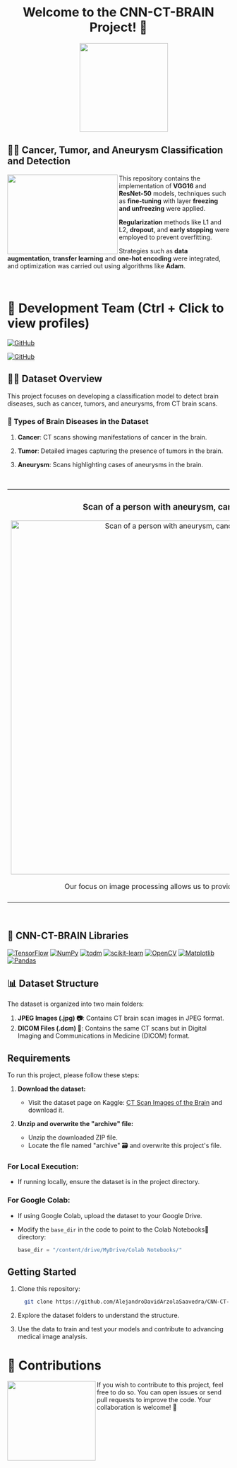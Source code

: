 <h1 align="center">Welcome to the CNN-CT-BRAIN Project! 🧠</h1>

<ul align="center">		
  <a href="https://www.kaggle.com/datasets/trainingdatapro/computed-tomography-ct-of-the-brain" target="_blank">
    <img width="200px"  src="https://github.com/AlejandroDavidArzolaSaavedra/CNN-CT-BRAIN/assets/90756437/0bed01b8-49fc-40de-bbfa-982a38e50ea1">
  </a>
</ul>

## 👩‍🔬 Cancer, Tumor, and Aneurysm Classification and Detection

<img align="left" width="250" height="180" src="https://i.imgur.com/RsmO2hP.gif?raw=true"></a>
This repository contains the implementation of <strong>VGG16</strong> and <strong>ResNet-50</strong> models, techniques such as <strong>fine-tuning</strong> with layer <strong>freezing and unfreezing</strong> were applied. 

<strong>Regularization</strong> methods like L1 and L2, <strong>dropout</strong>, and <strong>early stopping</strong> were employed to prevent overfitting. 

Strategies such as <strong>data augmentation</strong>, <strong>transfer learning</strong> and <strong>one-hot encoding</strong> were integrated, and optimization was carried out using algorithms like <strong>Adam</strong>. 

<br>

# 👥 Development Team (Ctrl + Click to view profiles)

[![GitHub](https://img.shields.io/badge/GitHub-Andrea%20Santana%20Lopez-purple?style=flat-square&logo=github)](https://github.com/AndreaSantalos)

[![GitHub](https://img.shields.io/badge/GitHub-Alejandro%20David%20Arzola%20Saavedra-blue?style=flat-square&logo=github)](https://github.com/AlejandroDavidArzolaSaavedra)

## 🕵🏻 Dataset Overview
<p color="blue">
This project focuses on developing a classification model to detect brain diseases, such as cancer, tumors, and aneurysms, from CT brain scans.
</p>

### 💉 Types of Brain Diseases in the Dataset

1. **Cancer**: CT scans showing manifestations of cancer in the brain.

2. **Tumor**: Detailed images capturing the presence of tumors in the brain.

3. **Aneurysm**: Scans highlighting cases of aneurysms in the brain.

<br>
<table align="center">
  <tr>
  <td width="50%">
    <h3 align="center"> Scan of a person with aneurysm, cancer, and tumor</h3>
    <div align="center">
      <a href="https://github.com/AlejandroDavidArzolaSaavedra/CNN-CT-BRAIN" target="_blank"><img width="800" src="https://github.com/AlejandroDavidArzolaSaavedra/CNN-CT-BRAIN/assets/90756437/645c003c-fd45-4f31-9152-0ef1f7c3f0dc" width="400" alt="Scan of a person with aneurysm, cancer, and tumor"></a>
      <p>Our focus on image processing allows us to provide accurate diagnosis 🩺</p>
    </div>
  </td>                                                    
</table> 
<br>

## 📖 CNN-CT-BRAIN Libraries 

[![TensorFlow](https://img.shields.io/badge/TensorFlow-black?style=for-the-badge&logo=tensorflow)](Link_To_Your_TensorFlow_Page)
[![NumPy](https://img.shields.io/badge/NumPy-%23013243?style=for-the-badge&logo=numpy)](Link_To_Your_NumPy_Page)
[![tqdm](https://img.shields.io/badge/tqdm-%23000000?style=for-the-badge&logo=tqdm)](Link_To_Your_tqdm_Page)
[![scikit-learn](https://img.shields.io/badge/scikit_learn-%23191919?style=for-the-badge&logo=scikit-learn)](Link_To_Your_scikit_learn_Page)
[![OpenCV](https://img.shields.io/badge/OpenCV-%23FD8C00?style=for-the-badge&logo=opencv)](Link_To_Your_OpenCV_Page)
[![Matplotlib](https://img.shields.io/badge/Matplotlib-%23FF6400?style=for-the-badge&logo=matplotlib&logoColor=white)](Link_To_Your_Matplotlib_Page)
[![Pandas](https://img.shields.io/badge/Pandas-%23150458?style=for-the-badge&logo=pandas)](Link_To_Your_Pandas_Page)

## 📊 Dataset Structure

The dataset is organized into two main folders:

1. **JPEG Images (.jpg) 📷**: Contains CT brain scan images in JPEG format.
2. **DICOM Files (.dcm) 📁**: Contains the same CT scans but in Digital Imaging and Communications in Medicine (DICOM) format.

## Requirements

To run this project, please follow these steps:

1. **Download the dataset:**
   - Visit the dataset page on Kaggle: [CT Scan Images of the Brain](https://www.kaggle.com/datasets/trainingdatapro/computed-tomography-ct-of-the-brain) and download it.

2. **Unzip and overwrite the "archive" file:**
   - Unzip the downloaded ZIP file.
   - Locate the file named "archive" 🗃️ and overwrite this project's file.

### For Local Execution:
   - If running locally, ensure the dataset is in the project directory.

### For Google Colab:
   - If using Google Colab, upload the dataset to your Google Drive.
   - Modify the `base_dir` in the code to point to the Colab Notebooks📂 directory:

     ```python
     base_dir = "/content/drive/MyDrive/Colab Notebooks/"
     ```
     
## Getting Started

1. Clone this repository:

   ```bash
     git clone https://github.com/AlejandroDavidArzolaSaavedra/CNN-CT-BRAIN.git
   ```

2. Explore the dataset folders to understand the structure.

3. Use the data to train and test your models and contribute to advancing medical image analysis.

# 🤝 Contributions
<img align="left" width="200" height="180" src="https://github.com/AlejandroDavidArzolaSaavedra/CNN-CT-BRAIN/assets/90756437/3bf833fa-828e-467c-89b8-0ea4a077d3ea"></a>
If you wish to contribute to this project, feel free to do so. You can open issues or send pull requests to improve the code. Your collaboration is welcome! 🚀
